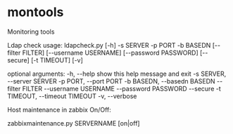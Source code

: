 montools
========

Monitoring tools

Ldap check usage:
ldapcheck.py [-h] -s SERVER -p PORT -b BASEDN [--filter FILTER]
                    [--username USERNAME] [--password PASSWORD] [--secure]
                    [-t TIMEOUT] [-v]

optional arguments:
  -h, --help            show this help message and exit
  -s SERVER, --server SERVER
  -p PORT, --port PORT
  -b BASEDN, --basedn BASEDN
  --filter FILTER
  --username USERNAME
  --password PASSWORD
  --secure
  -t TIMEOUT, --timeout TIMEOUT
  -v, --verbose

Host maintenance in zabbix On/Off:

zabbixmaintenance.py SERVERNAME [on|off]
